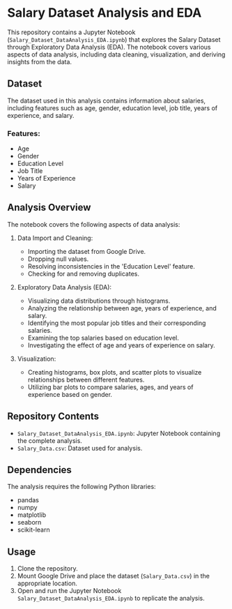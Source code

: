 # Salary Dataset Analysis and EDA

This repository contains a Jupyter Notebook (`Salary_Dataset_DataAnalysis_EDA.ipynb`) that explores the Salary Dataset through Exploratory Data Analysis (EDA). The notebook covers various aspects of data analysis, including data cleaning, visualization, and deriving insights from the data.

## Dataset
The dataset used in this analysis contains information about salaries, including features such as age, gender, education level, job title, years of experience, and salary.

### Features:
- Age
- Gender
- Education Level
- Job Title
- Years of Experience
- Salary

## Analysis Overview
The notebook covers the following aspects of data analysis:

1. Data Import and Cleaning:
   - Importing the dataset from Google Drive.
   - Dropping null values.
   - Resolving inconsistencies in the 'Education Level' feature.
   - Checking for and removing duplicates.

2. Exploratory Data Analysis (EDA):
   - Visualizing data distributions through histograms.
   - Analyzing the relationship between age, years of experience, and salary.
   - Identifying the most popular job titles and their corresponding salaries.
   - Examining the top salaries based on education level.
   - Investigating the effect of age and years of experience on salary.

3. Visualization:
   - Creating histograms, box plots, and scatter plots to visualize relationships between different features.
   - Utilizing bar plots to compare salaries, ages, and years of experience based on gender.

## Repository Contents
- `Salary_Dataset_DataAnalysis_EDA.ipynb`: Jupyter Notebook containing the complete analysis.
- `Salary_Data.csv`: Dataset used for analysis.

## Dependencies
The analysis requires the following Python libraries:
- pandas
- numpy
- matplotlib
- seaborn
- scikit-learn

## Usage
1. Clone the repository.
2. Mount Google Drive and place the dataset (`Salary_Data.csv`) in the appropriate location.
3. Open and run the Jupyter Notebook `Salary_Dataset_DataAnalysis_EDA.ipynb` to replicate the analysis.

